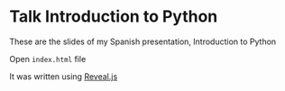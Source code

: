 # Talk Introduction to Python

These are the slides of my Spanish presentation, Introduction to Python

Open `index.html` file

It was written using [Reveal.js](http://lab.hakim.se/reveal-js)

